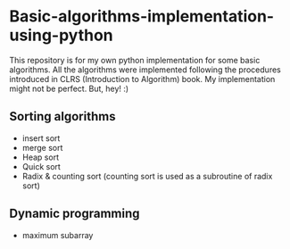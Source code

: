 # Basic-algorithms-implementation-using-python
This repository is for my own python implementation for some basic algorithms. All the algorithms were implemented following the procedures introduced in CLRS (Introduction to Algorithm) book. My implementation might not be perfect. But, hey! :)  
## Sorting algorithms
* insert sort
* merge sort
* Heap sort
* Quick sort
* Radix & counting sort (counting sort is used as a subroutine of radix sort)
## Dynamic programming
* maximum subarray
